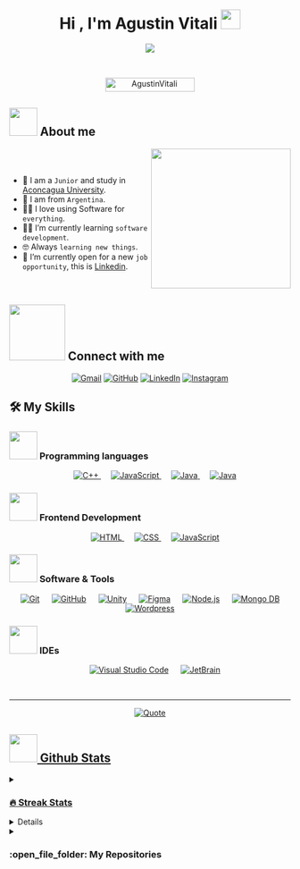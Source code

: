 <h1 align="center">Hi , I'm Agustin Vitali <img src="https://media.giphy.com/media/hvRJCLFzcasrR4ia7z/giphy.gif" width="35"></h1>
<p align="center">
  <a href="https://github.com/DenverCoder1/readme-typing-svg"><img src="https://readme-typing-svg.herokuapp.com?font=Time+New+Roman&color=%23C8BE25&size=25&center=true&vCenter=true&width=600&height=100&lines=Software+development;Computer+Science+Student;Always+learning+new+things"></a>
</p>


<br>

<p align="center"> 
	<img src="https://komarev.com/ghpvc/?username=AgustinVitali&label=Profile%20views&color=0047AB&style=plastic?" alt="AgustinVitali" height=25px, width=160px/> 
</p>

	
## <picture><img src = "https://github.com/7oSkaaa/7oSkaaa/blob/main/Images/about_me.gif?raw=true" width = 50px></picture> About me

<picture> <img align="right" src="https://github.com/7oSkaaa/7oSkaaa/blob/main/Images/Right_Side.gif?raw=true" width = 250px></picture>

<br><br>

- :school: I am a `Junior` and study in [Aconcagua University](https://www.uda.edu.ar/).
- :round_pushpin: I am from `Argentina`.
- :technologist: I love using Software for `everything`.
- :student: I’m currently learning `software development`.
- :nerd_face: Always `learning new things`.
- :thinking: I’m currently open for a new `job opportunity`, this is [Linkedin](https://www.linkedin.com/in/agustin-jesus-0a71852b0/).
<br>

## <picture> <img src="https://github.com/7oSkaaa/7oSkaaa/blob/main/Images/Connect-with-me.gif?raw=true" width="100px"> </picture> Connect with me
<p align="center">
  <a href="agustinvitaliagustinv@gmail.com"><img src="https://skillicons.dev/icons?i=gmail" alt="Gmail"/></a>
	<a href="https://github.com/AgustinVitali"><img src="https://skillicons.dev/icons?i=github" alt="GitHub"/></a>
	<a href="https://www.linkedin.com/in/agustin-jesus-0a71852b0/"><img src="https://skillicons.dev/icons?i=linkedin" alt="LinkedIn"/></a>
	<a href="https://www.instagram.com/agusvitalii/"><img src="https://skillicons.dev/icons?i=instagram" alt="Instagram"/></a>
</p>


## 🛠️ My Skills

### <picture> <img src = "https://github.com/7oSkaaa/7oSkaaa/blob/main/Images/Programming_Languages.gif?raw=true" width = 50px>  </picture> Programming languages

<p align="center"> 
  &emsp;
  <a href="https://www.w3schools.com/cpp/" target="_blank"> 
    <img alt="C++" src="https://skillicons.dev/icons?i=cpp">
  </a> 
  &emsp;
  <a href="https://developer.mozilla.org/en-US/docs/Web/JavaScript" target="_blank"> 
     <img alt="JavaScript" src="https://skillicons.dev/icons?i=js">
   </a>
  &emsp;
  <a href="https://www.java.com" target="_blank"> 
    <img alt="Java" src="https://skillicons.dev/icons?i=java">
  </a>
   &emsp;
  <a href="https://learn.microsoft.com/es-es/dotnet/csharp/" target="_blank"> 
    <img alt="Java" src="https://skillicons.dev/icons?i=cs">
  </a>
</p>

### <picture> <img src = "https://github.com/7oSkaaa/7oSkaaa/blob/main/Images/Front_End.gif?raw=true" width = 50px>  </picture> Frontend Development
<p align="center"> 
  &emsp; 
  <a href="https://www.w3.org/html/" target="_blank"> 
   <img alt="HTML" src="https://skillicons.dev/icons?i=html">
  </a>   
  &emsp;
  <a href="https://www.w3schools.com/css/" target="_blank">
    <img alt="CSS" src="https://skillicons.dev/icons?i=css">
  </a> 
  &emsp;
  <a href="https://developer.mozilla.org/en-US/docs/Web/JavaScript" target="_blank"> 
     <img alt="JavaScript" src="https://skillicons.dev/icons?i=js">
   </a>
</p>

 ### <picture> <img src = "https://github.com/7oSkaaa/7oSkaaa/blob/main/Images/Software_Tools.gif?raw=true" width = 50px>  </picture> Software & Tools
 
<p align="center">
  &emsp;
    <a href="#"><img alt="Git" src="https://skillicons.dev/icons?i=git"></a>
  &emsp;
    <a href="#"><img alt="GitHub" src="https://skillicons.dev/icons?i=github"></a>
  &emsp;
    <a href="#"><img alt="Unity" src="https://skillicons.dev/icons?i=unity"></a>
  &emsp;
    <a href="#"><img alt="Figma" src="https://skillicons.dev/icons?i=figma"></a>
  &emsp;
    <a href="#"><img alt="Node.js" src="https://skillicons.dev/icons?i=nodejs"></a>
  &emsp;
    <a href="#"><img alt="Mongo DB" src="https://skillicons.dev/icons?i=mongodb"></a>
  &emsp;
    <a href="#"><img alt="Wordpress" src="https://skillicons.dev/icons?i=wordpress"></a>
</p>

 ### <picture> <img src = "https://github.com/7oSkaaa/7oSkaaa/blob/main/Images/IDEs.gif?raw=true" width = 50px>  </picture> IDEs
 
<p align="center">
  &emsp;
    <a href="#"><img alt="Visual Studio Code" src="https://skillicons.dev/icons?i=vscode"></a>
  &emsp;
    <a href="#"><img alt="JetBrain" src="https://skillicons.dev/icons?i=idea" /></a>
</p>

<br> 

---

<p align = "center">
	<a href="https://github.com/piyushsuthar/github-readme-quotes"> <img alt = "Quote" src="https://quotes-github-readme.vercel.app/api?type=horizontal&theme=tokyonight&animation=grow_out_in&quoteCategory=programming">
</p>

## <picture> <img src = "https://github.com/7oSkaaa/7oSkaaa/blob/main/Images/Statistics.gif?raw=true" width = 50px>  </picture> Github Stats

<details><summary><h3> 🔥 Streak Stats</h3></summary>

----	

<p align="center"><img src="https://github-readme-streak-stats.herokuapp.com/?user=AgustinVitali&theme=tokyonight_duo" alt="AgustinVitali" /></p>

</details>
  
<details><summary><h3>💻 GitHub Profile Stats</h3></summary>

----
	
<p align="center">
    <a href="https://github.com/anuraghazra/github-readme-stats">
	    <img alt="AgustinVitali's Github Stats" src="https://github-readme-stats.vercel.app/api?username=AgustinVitali&show_icons=true&count_private=true&locale=en&theme=tokyonight&layout=compact" height="230px"/></a>
	  <img src="https://github-readme-stats.vercel.app/api/top-langs?username=AgustinVitali&langs_count=10&show_icons=true&locale=en&theme=tokyonight" alt="AgustinVitali" height="230px"/>
<br/>

  </p>
</details>
	
<details><summary><h3> :open_file_folder: My Repositories </h3></summary>

----
	
<div>
  <p align="center">
	<a href="https://github.com/AgustinVitali/FutbolVintaje">
      		<img src="https://github-readme-stats.vercel.app/api/pin/?username=AgustinVitali&repo=FutbolVintaje&theme=tokyonight" alt="GitHub Stats" />
    	</a>
  <a href="https://github.com/AgustinVitali/HDP-GAME">
      		<img src="https://github-readme-stats.vercel.app/api/pin/?username=AgustinVitali&repo=HDP-GAME&theme=tokyonight" alt="GitHub Stats" />
    	</a>
   <a href="https://github.com/AgustinVitali/Run-and-Jump-game">
      		<img src="https://github-readme-stats.vercel.app/api/pin/?username=AgustinVitali&repo=Run-and-Jump-game&theme=tokyonight" alt="GitHub Stats" />
    	</a>
    <a href="https://github.com/AgustinVitali/Domino">
      		<img src="https://github-readme-stats.vercel.app/api/pin/?username=AgustinVitali&repo=Domino&theme=tokyonight" alt="GitHub Stats" />
    	</a>
  </p>
</div>
</details>

</br></br>
	
